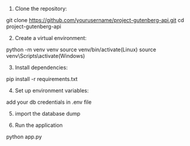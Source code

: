 1. Clone the repository:

git clone https://github.com/yourusername/project-gutenberg-api.git
cd project-gutenberg-api

2. Create a virtual environment:

python -m venv venv
source venv/bin/activate(Linux)
source venv\Scripts\activate(Windows)

3. Install dependencies:

pip install -r requirements.txt

4. Set up environment variables:

add your db credentials in .env file

5. import the database dump

6. Run the application

python app.py
